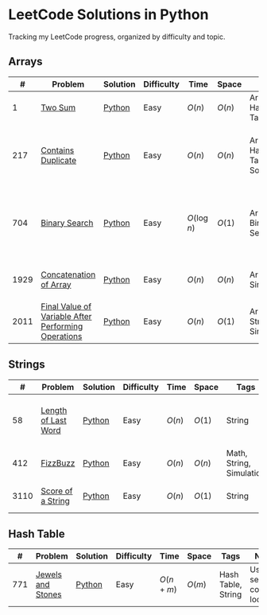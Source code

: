# LeetCode Solutions in Python

Tracking my LeetCode progress, organized by difficulty and topic.

## Arrays

| # | Problem | Solution | Difficulty | Time | Space | Tags | Notes |
|---|----------|-----------|-------------|-------|--------|--------|--------|
| 1 | [Two Sum](https://leetcode.com/problems/two-sum/description/) | [Python](./array/0001_two_sum.py) | Easy | $O(n)$ | $O(n)$ | Array, Hash Table | Basic hashmap lookup |
| 217 | [Contains Duplicate](https://leetcode.com/problems/contains-duplicate/description/) | [Python](./array/0217_contains_duplicate.py) | Easy | $O(n)$ | $O(n)$ | Array, Hash Table, Sorting | Use a set to only keep unique values |
| 704 | [Binary Search](https://leetcode.com/problems/binary-search/description/) | [Python](./array/0704_binary_search.py) | Easy | $O(\log n)$ | $O(1)$ | Array, Binary Search | Halve the search range after each iteration |
| 1929 | [Concatenation of Array](https://leetcode.com/problems/concatenation-of-array/description/) | [Python](./array/1929_concatenation_of_array.py) | Easy | $O(n)$ | $O(n)$ | Array, Simulation | Can use `nums * 2` short hand |
| 2011 | [Final Value of Variable After Performing Operations](https://leetcode.com/problems/final-value-of-variable-after-performing-operations/description/) | [Python](./array/2011_final_value_of_variable_after_performing_operations.py) | Easy | $O(n)$ | $O(1)$ | Array, String, Simulation |  |

## Strings

| # | Problem | Solution | Difficulty | Time | Space | Tags | Notes |
|---|----------|-----------|-------------|-------|--------|--------|--------|
| 58 | [Length of Last Word](https://leetcode.com/problems/length-of-last-word/description/) | [Python](./string/0058_length_of_last_word.py) | Easy | $O(n)$ | $O(1)$ | String | Count characters from the end until a space |
| 412 | [FizzBuzz](https://leetcode.com/problems/fizz-buzz/description/) | [Python](./string/0412_fizz_buzz.py) | Easy | $O(n)$ | $O(n)$ | Math, String, Simulation |  |
| 3110 | [Score of a String](https://leetcode.com/problems/score-of-a-string/description/) | [Python](./string/3110_score_of_a_string.py) | Easy | $O(n)$ | $O(1)$ | String | Use `ord` to get ASCII values |

## Hash Table

| # | Problem | Solution | Difficulty | Time | Space | Tags | Notes |
|---|----------|-----------|-------------|-------|--------|--------|--------|
| 771 | [Jewels and Stones](https://leetcode.com/problems/jewels-and-stones/description/) | [Python](./hashtable/0771_jewels_and_stones) | Easy | $O(n + m)$ | $O(m)$ | Hash Table, String | Use a set for constant lookup |
